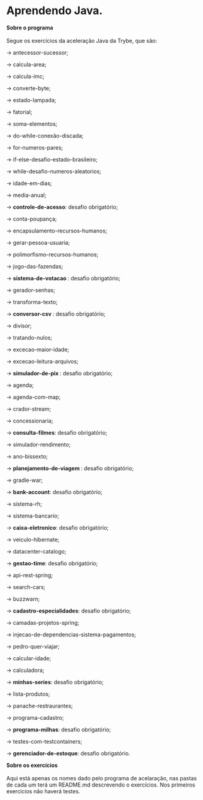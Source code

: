 # Aprendendo Java.

<detail>
<summary><strong> Sobre o programa </strong></summary>
</br>
Segue os exercícios da aceleração Java da Trybe, que são:

-> antecessor-sucessor;

-> calcula-area;

-> calcula-imc;

-> converte-byte;

-> estado-lampada;

-> fatorial;

-> soma-elementos;

-> do-while-conexão-discada;

-> for-numeros-pares;

-> if-else-desafio-estado-brasileiro;

-> while-desafio-numeros-aleatorios;

-> idade-em-dias;

-> media-anual;

-> <strong>controle-de-acesso</strong>: desafio obrigatório;

-> conta-poupança;

-> encapsulamento-recursos-humanos;

-> gerar-pessoa-usuaria;

-> polimorfismo-recursos-humanos;

-> jogo-das-fazendas;

-> <strong> sistema-de-votacao </strong>: desafio obrigatório;

-> gerador-senhas;

-> transforma-texto;

-> <strong> conversor-csv </strong>: desafio obrigatório;

-> divisor;

-> tratando-nulos;

-> excecao-maior-idade;

-> excecao-leitura-arquivos;

-> <strong> simulador-de-pix </strong>: desafio obrigatório;

-> agenda;

-> agenda-com-map;

-> crador-stream;

-> concessionaria;

-> <strong>consulta-filmes</strong>: desafio obrigatório;

-> simulador-rendimento;

-> ano-bissexto;

-> <strong> planejamento-de-viagem </strong>: desafio obrigatório;

-> gradle-war;

-> <strong>bank-account</strong>: desafio obrigatório;

-> sistema-rh;

-> sistema-bancario;

-> <strong>caixa-eletronico</strong>: desafio obrigatório;

-> veiculo-hibernate;

-> datacenter-catalogo;

-> <strong>gestao-time</strong>: desafio obrigatório;

-> api-rest-spring;

-> search-cars;

-> buzzwarn;

-> <strong> cadastro-especialidades</strong>: desafio obrigatório;

-> camadas-projetos-spring;

-> injecao-de-dependencias-sistema-pagamentos;

-> pedro-quer-viajar;

-> calcular-idade;

-> calculadora;

-> <strong>minhas-series</strong>: desafio obrigatório;

-> lista-produtos;

-> panache-restraurantes;

-> programa-cadastro;

-> <strong>programa-milhas</strong>: desafio obrigatório;

-> testes-com-testcontainers;

-> <strong>gerenciador-de-estoque</strong>: desafio obrigatório.
</summary>
</detail>

<detail>
<summary><strong> Sobre os exercícios </strong></summary>
</br>
Aqui está apenas os nomes dado pelo programa de acelaração, nas pastas de cada um terá um README.md descrevendo o exercícios. Nos primeiros exercicios não haverá testes.
</detail>